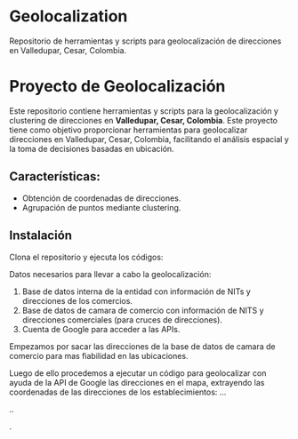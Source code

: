 # Geolocalization
Repositorio de herramientas y scripts para geolocalización de direcciones en Valledupar, Cesar, Colombia.

# Proyecto de Geolocalización

Este repositorio contiene herramientas y scripts para la geolocalización y clustering de direcciones en **Valledupar, Cesar, Colombia**. Este proyecto tiene como objetivo proporcionar herramientas para geolocalizar direcciones en Valledupar, Cesar, Colombia, facilitando el análisis espacial y la toma de decisiones basadas en ubicación.

## Características:
- Obtención de coordenadas de direcciones.
- Agrupación de puntos mediante clustering.

## Instalación
Clona el repositorio y ejecuta los códigos:

Datos necesarios para llevar a cabo la geolocalización:

1. Base de datos interna de la entidad con información de NITs y direcciones de los comercios.
2. Base de datos de camara de comercio con información de NITS y direcciones comerciales (para cruces de direcciones).
3. Cuenta de Google para acceder a las APIs.

Empezamos por sacar las direcciones de la base de datos de camara de comercio para mas fiabilidad en las ubicaciones.

Luego de ello procedemos a ejecutar un código para geolocalizar con ayuda de la API de Google las direcciones en el mapa, extrayendo las coordenadas de las direcciones de los establecimientos:
...

..

.


